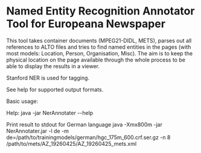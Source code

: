 Named Entity Recognition Annotator Tool for Europeana Newspaper
===============================================================

This tool takes container documents (MPEG21-DIDL, METS), parses out all references to ALTO
files and tries to find named entities in the pages (with most models: Location, Person, 
Organisation, Misc).
The aim is to keep the physical location on the page available through the whole process 
to be able to display the results in a viewer.

Stanford NER is used for tagging.

See help for supported output formats.


Basic usage:

Help:
	java -jar NerAnnotater --help
	
Print result to stdout for German language
	java -Xmx800m -jar NerAnnotater.jar -l de -m de=/path/to/trainingmodels/german/hgc_175m_600.crf.ser.gz -n 8 /path/to/mets/AZ_19260425/AZ_19260425_mets.xml
